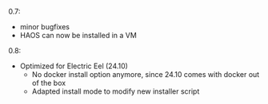 0.7:
- minor bugfixes
- HAOS can now be installed in a VM

0.8:
- Optimized for Electric Eel (24.10)
    - No docker install option anymore, since 24.10 comes with docker out of the box
    - Adapted install mode to modify new installer script